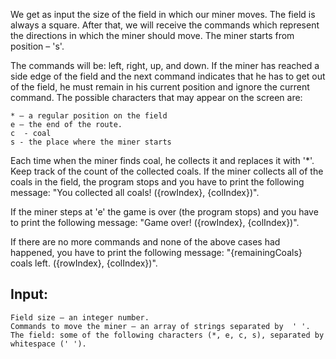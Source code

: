 We get as input the size of the field in which our miner moves. The field is always a square. After that, we will receive the commands which represent the directions in which the miner should move. The miner starts from position – 's'. 

The commands will be: left, right, up, and down. If the miner has reached a side edge of the field and the next command indicates that he has to get out of the field, he must remain in his current position and ignore the current command. The possible characters that may appear on the screen are:

	* – a regular position on the field
	e – the end of the route.
	c  - coal
	s - the place where the miner starts

Each time when the miner finds coal, he collects it and replaces it with '*'. Keep track of the count of the collected coals. If the miner collects all of the coals in the field, the program stops and you have to print the following message: "You collected all coals! ({rowIndex}, {colIndex})".

If the miner steps at 'e' the game is over (the program stops) and you have to print the following message: "Game over! ({rowIndex}, {colIndex})".

If there are no more commands and none of the above cases had happened, you have to print the following message: "{remainingCoals} coals left. ({rowIndex}, {colIndex})".

## Input:

	Field size – an integer number.
	Commands to move the miner – an array of strings separated by  ' '.
	The field: some of the following characters (*, e, c, s), separated by whitespace (' ').
